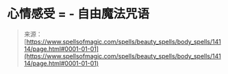 <!--yml

category: 未分类

日期：2024-06-12 18:52:58

-->

# 心情感受 = - 自由魔法咒语

> 来源：[https://www.spellsofmagic.com/spells/beauty_spells/body_spells/14114/page.html#0001-01-01](https://www.spellsofmagic.com/spells/beauty_spells/body_spells/14114/page.html#0001-01-01)
